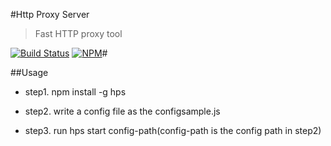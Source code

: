 #Http Proxy Server

> Fast HTTP proxy tool   
   
[![Build Status](https://travis-ci.org/devWayne/claws.svg?branch=master)](https://travis-ci.org/devWayne/claws)
[![NPM](https://nodei.co/npm/hps.png?downloads=true&downloadRank=true&stars=true)](https://nodei.co/npm/hps/)#

##Usage

- step1. npm install -g hps

- step2. write a config file as the configsample.js

- step3. run hps start config-path(config-path is the config path in step2)

